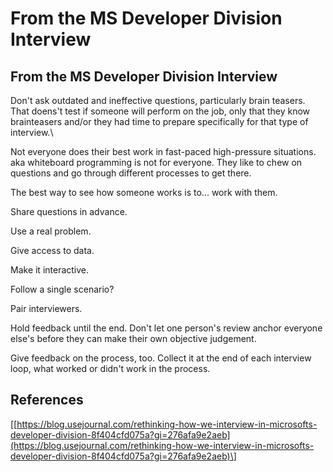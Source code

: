# From the MS Developer Division Interview

## From the MS Developer Division Interview

Don't ask outdated and ineffective questions, particularly brain teasers. That doens't test if someone will perform on the job, only that they know brainteasers and/or they had time to prepare specifically for that type of interview.\

Not everyone does their best work in fast-paced high-pressure situations. aka whiteboard programming is not for everyone. They like to chew on questions and go through different processes to get there.

The best way to see how someone works is to... work with them.

Share questions in advance.

Use a real problem.

Give access to data.

Make it interactive.

Follow a single scenario?

Pair interviewers.

Hold feedback until the end. Don't let one person's review anchor everyone else's before they can make their own objective judgement.

Give feedback on the process, too. Collect it at the end of each interview loop, what worked or didn't work in the process.

## References

\[[https://blog.usejournal.com/rethinking-how-we-interview-in-microsofts-developer-division-8f404cfd075a?gi=276afa9e2aeb](https://blog.usejournal.com/rethinking-how-we-interview-in-microsofts-developer-division-8f404cfd075a?gi=276afa9e2aeb)\]

